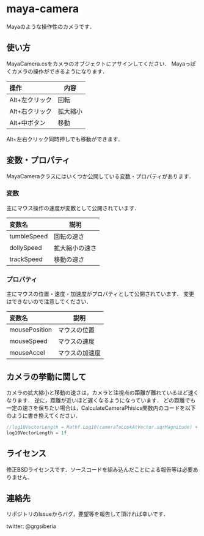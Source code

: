 maya-camera
===========

Mayaのような操作性のカメラです．

## 使い方
MayaCamera.csをカメラのオブジェクトにアサインしてください．
Mayaっぽくカメラの操作ができるようになります．

| 操作       | 内容     |
|:------------|----------|
| Alt+左クリック | 回転 |
| Alt+右クリック | 拡大縮小 |
| Alt+中ボタン | 移動 |

Alt+左右クリック同時押しでも移動ができます．

## 変数・プロパティ
MayaCameraクラスにはいくつか公開している変数・プロパティがあります．

### 変数
主にマウス操作の速度が変数として公開されています．

| 変数名       | 説明     |
|:------------|----------|
| tumbleSpeed | 回転の速さ |
| dollySpeed  | 拡大縮小の速さ |
| trackSpeed  | 移動の速さ |

### プロパティ
主にマウスの位置・速度・加速度がプロパティとして公開されています．
変更はできないので注意してください．

| 変数名       | 説明     |
|:------------|----------|
| mousePosition | マウスの位置 |
| mouseSpeed    | マウスの速度 |
| mouseAccel    | マウスの加速度 |

## カメラの挙動に関して
カメラの拡大縮小と移動の速さは，カメラと注視点の距離が離れているほど速くなります．
逆に，距離が近いほど遅くなるようになっています．
どの距離でも一定の速さを保ちたい場合は，CalculateCameraPhisics関数内のコードを以下のように書き換えてください．

```MayaCamera.cs
//log10VectorLength = Mathf.Log10(cameraToLookAtVector.sqrMagnitude) + 1f;
log10VectorLength = 1f
```

## ライセンス
修正BSDライセンスです．ソースコードを組み込んだことによる報告等は必要ありません．

## 連絡先
リポジトリのIssueからバグ，要望等を報告して頂ければ幸いです．

twitter: @grgsiberia
